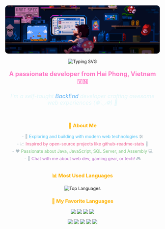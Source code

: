 <!-- Full-screen Banner -->
<p align="center">
  <img src="https://raw.githubusercontent.com/minhhoanq/minhhoanq/main/assets/gif/developer.gif" width="100%" style="max-height: 400px; object-fit: cover; border-radius: 10px;" />
</p>

<!-- Typing Animation with readme-typing-svg -->
<p align="center">
  <img src="https://readme-typing-svg.demolab.com?font=Fira+Code&size=28&pause=1000&color=FF79C6&center=true&vCenter=true&width=1000&lines=Hi+👋,+I'm+Minh+Hoàng+😄;Welcome+to+my+profile!+💻;Let's+build+something+amazing!+🚀;Coding+is+my+superpower+🧙‍♂️;Always+learning,+always+growing+🌱;Powered+by+coffee+☕+&+passion+❤️;Follow+me+for+cool+projects!+📈" alt="Typing SVG" />
</p>

<!-- About Me Section -->
<h4 align="center" style="color: #ff79c6; font-size: 20px; margin-top: 20px;">
  A passionate developer from Hai Phong, Vietnam 🇻🇳
</h4>

<p align="center">
  <em style="color: #e0f7fa; font-size: 18px;">
    I'm a self-taught <span style="color: #64b5f6;">BackEnd</span> developer crafting awesome web experiences (❁´◡❁) 💞
  </em>
</p>

<br />

<!-- About Me Details -->
<h3 align="center" style="color: #ffb300;">💫 About Me</h3>
<p align="center" style="color: #b0bec5; max-width: 600px; margin: 0 auto;">
  - 💼 <span style="color: #4fc3f7;">Exploring and building with modern web technologies</span> 🛠️<br>
  - 📈 <span style="color: #f06292;">Inspired by open-source projects like github-readme-stats</span> 🌟<br>
  - ❤️ <span style="color: #81c784;">Passionate about Java, JavaScript, SQL Server, and Assembly</span> 💻<br>
  - 💬 <span style="color: #ba68c8;">Chat with me about web dev, gaming gear, or tech!</span> 🎮
</p>

<!-- Most Used Languages -->
<h3 align="center" style="color: #ffb300; margin-top: 30px;">📊 Most Used Languages</h3>
<p align="center">
  <img src="https://github-readme-stats.vercel.app/api/top-langs/?username=Hachoangde08&layout=compact&theme=dracula&langs_count=6&card_width=500" alt="Top Languages" />
</p>

<!-- Favorite Languages -->
<h3 align="center" style="color: #ffb300;">💖 My Favorite Languages</h3>
<p align="center">
  <img src="https://img.shields.io/badge/Java-%23ED8B00.svg?style=flat-square&logo=openjdk&logoColor=white" />
  <img src="https://img.shields.io/badge/JavaScript-%23F7DF1E.svg?style=flat-square&logo=javascript&logoColor=black" />
  <img src="https://img.shields.io/badge/SQL%20Server-%23CC2927.svg?style=flat-square&logo=microsoft-sql-server&logoColor=white" />
  <img src="https://img.shields.io/badge/Assembly-%23525294.svg?style=flat-square&logo=assemblyscript&logoColor=white" />
</p>

<!-- Status Badges -->
<p align="center">
  <img src="https://img.shields.io/badge/build-passing-brightgreen?style=flat-square" />
  <img src="https://img.shields.io/badge/Made%20with-%E2%9D%A4-red?style=flat-square" />
  <img src="https://img.shields.io/badge/Made%20with-Đam%20mê-red?style=flat-square" />
  <img src="https://img.shields.io/badge/status-Active-brightgreen?style=flat-square" />
  <img src="https://img.shields.io/badge/dev-Hachoangde08-blueviolet?style=flat-square" />
</p>
